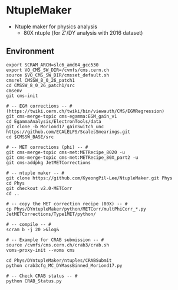 # NtupleMaker
* Ntuple maker for physics analysis
   * 80X ntuple (for Z'/DY analysis with 2016 dataset)

## Environment
	export SCRAM_ARCH=slc6_amd64_gcc530
	export VO_CMS_SW_DIR=/cvmfs/cms.cern.ch
	source $VO_CMS_SW_DIR/cmsset_default.sh
	cmsrel CMSSW_8_0_26_patch1
	cd CMSSW_8_0_26_patch1/src
	cmsenv
	git cms-init

	# -- EGM corrections -- # (https://twiki.cern.ch/twiki/bin/viewauth/CMS/EGMRegression)
	git cms-merge-topic cms-egamma:EGM_gain_v1
	cd EgammaAnalysis/ElectronTools/data
	git clone -b Moriond17_gainSwitch_unc https://github.com/ECALELFS/ScalesSmearings.git
	cd $CMSSW_BASE/src

	# -- MET corrections (phi) -- #
	git cms-merge-topic cms-met:METRecipe_8020 -u
	git cms-merge-topic cms-met:METRecipe_80X_part2 -u
	git cms-addpkg JetMETCorrections

	# -- ntuple maker -- #
	git clone https://github.com/KyeongPil-Lee/NtupleMaker.git Phys
	cd Phys
	git checkout v2.0-METCorr
	cd ..

	# -- copy the MET correction recipe (80X) -- #
	cp Phys/DYntupleMaker/python/METCorr/multPhiCorr_*.py JetMETCorrections/Type1MET/python/
	
	# -- compile -- #
	scram b -j 20 >&log&

	# -- Example for CRAB submission -- #
	source /cvmfs/cms.cern.ch/crab3/crab.sh
	voms-proxy-init --voms cms

	cd Phys/DYntupleMaker/ntuples/CRABSubmit
	python crab3cfg_MC_DYMassBinned_Moriond17.py

	# -- Check CRAB status -- #
	python CRAB_Status.py
